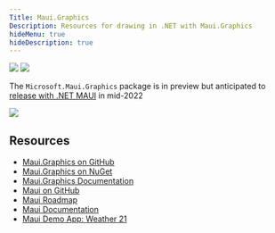 ```yaml
---
Title: Maui.Graphics
Description: Resources for drawing in .NET with Maui.Graphics
hideMenu: true
hideDescription: true
---
```


[![](https://badgen.net/nuget/v/Microsoft.Maui.Graphics/pre)](https://github.com/dotnet/Microsoft.Maui.Graphics)
[![](https://img.shields.io/github/license/dotnet/Microsoft.Maui.Graphics?color=%231281c0)](https://github.com/dotnet/Microsoft.Maui.Graphics/blob/main/LICENSE)

The `Microsoft.Maui.Graphics` package is in preview but anticipated to [release with .NET MAUI](https://github.com/dotnet/maui/wiki/Roadmap) in mid-2022

<div class="text-center">

![](/images/maui-working.svg)

</div>

## Resources

* [Maui.Graphics on GitHub](https://github.com/dotnet/Microsoft.Maui.Graphics)
* [Maui.Graphics on NuGet](https://www.nuget.org/packages?q=Maui.Graphics)
* [Maui.Graphics Documentation](https://docs.microsoft.com/en-us/dotnet/maui/user-interface/graphics/)
* [Maui on GitHub](https://github.com/dotnet/maui)
* [Maui Roadmap](https://github.com/dotnet/maui/wiki/Roadmap)
* [Maui Documentation](https://docs.microsoft.com/en-us/dotnet/maui/)
* [Maui Demo App: Weather 21](https://github.com/davidortinau/WeatherTwentyOne)
